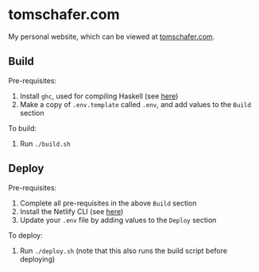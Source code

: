 # tomschafer.com

My personal website, which can be viewed at [tomschafer.com](https://tomschafer.com/).

## Build

Pre-requisites:

1. Install `ghc`, used for compiling Haskell (see [here](https://www.haskell.org/downloads/))
1. Make a copy of `.env.template` called `.env`, and add values to the `Build` section

To build:

1. Run `./build.sh`

## Deploy

Pre-requisites:

1. Complete all pre-requisites in the above `Build` section
1. Install the Netlify CLI (see [here](https://docs.netlify.com/cli/get-started/#installation))
1. Update your `.env` file by adding values to the `Deploy` section

To deploy:

1. Run `./deploy.sh` (note that this also runs the build script before deploying)
